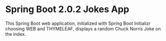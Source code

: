 # Spring Boot 2.0.2 Jokes App

This Spring Boot web application, initialized with Spring Boot Initializr choosing WEB and THYMELEAF, displays a random Chuck Norris Joke on the index.
